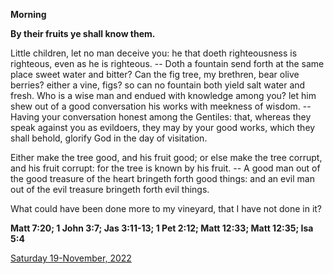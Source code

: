**Morning**

**By their fruits ye shall know them.**
 
Little children, let no man deceive you: he that doeth righteousness is righteous, even as he is righteous. -- Doth a fountain send forth at the same place sweet water and bitter? Can the fig tree, my brethren, bear olive berries? either a vine, figs? so can no fountain both yield salt water and fresh. Who is a wise man and endued with knowledge among you? let him shew out of a good conversation his works with meekness of wisdom. -- Having your conversation honest among the Gentiles: that, whereas they speak against you as evildoers, they may by your good works, which they shall behold, glorify God in the day of visitation.
 
Either make the tree good, and his fruit good; or else make the tree corrupt, and his fruit corrupt: for the tree is known by his fruit. -- A good man out of the good treasure of the heart bringeth forth good things: and an evil man out of the evil treasure bringeth forth evil things.
 
What could have been done more to my vineyard, that I have not done in it?  

**Matt 7:20; 1 John 3:7; Jas 3:11-13; 1 Pet 2:12; Matt 12:33; Matt 12:35; Isa 5:4**

[Saturday 19-November, 2022](https://t.me/daily_light)
